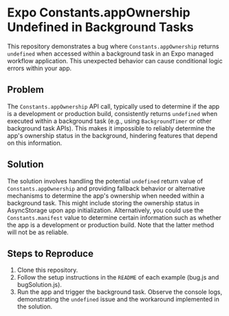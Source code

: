 # Expo Constants.appOwnership Undefined in Background Tasks

This repository demonstrates a bug where `Constants.appOwnership` returns `undefined` when accessed within a background task in an Expo managed workflow application.  This unexpected behavior can cause conditional logic errors within your app.

## Problem
The `Constants.appOwnership` API call, typically used to determine if the app is a development or production build, consistently returns `undefined` when executed within a background task (e.g., using `BackgroundTimer` or other background task APIs). This makes it impossible to reliably determine the app's ownership status in the background, hindering features that depend on this information.

## Solution
The solution involves handling the potential `undefined` return value of `Constants.appOwnership` and providing fallback behavior or alternative mechanisms to determine the app's ownership when needed within a background task.  This might include storing the ownership status in AsyncStorage upon app initialization.  Alternatively, you could use the `Constants.manifest` value to determine certain information such as whether the app is a development or production build. Note that the latter method will not be as reliable. 

## Steps to Reproduce
1. Clone this repository.
2. Follow the setup instructions in the `README` of each example (bug.js and bugSolution.js).
3. Run the app and trigger the background task. Observe the console logs, demonstrating the `undefined` issue and the workaround implemented in the solution. 
